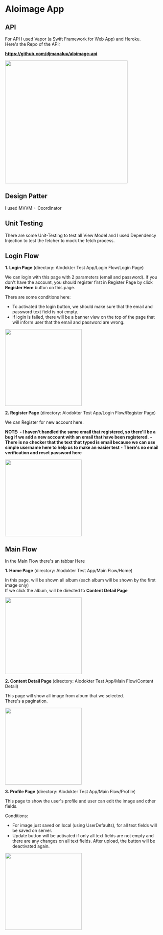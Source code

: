 # Aloimage App

## API

For API I used Vapor (a Swift Framework for Web App) and Heroku.<br>
Here's the Repo of the API:

**https://github.com/djmanaluu/aloimage-api**


<img src="images/Repo.png" width="400"> </img>

## Design Patter

I used MVVM + Coordinator

## Unit Testing

There are some Unit-Testing to test all View Model and I used Dependency Injection to test the fetcher to mock the fetch process.

## Login Flow

**1. Login Page** (directory: Alodokter Test App/Login Flow/Login Page)

We can login with this page with 2 parameters (email and password).
If you don't have the account, you should register first in Register Page by click **Register Here** button on this page.

There are some conditions here:
- To activated the login button, we should make sure that the email and password text field is not empty.
- If login is failed, there will be a banner view on the top of the page that will inform user that the email and password are wrong.

<img src="images/Login%20Page.png" width="250">

**2. Register Page** (directory: Alodokter Test App/Login Flow/Register Page)

We can Register for new account here.

**NOTE:**
**- I haven't handled the same email that registered, so there'll be a bug if we add a new account with an email that have been registered.**
**- There is no checker that the text that typed is email because we can use simple username here to help us to make an easier test**
**- There's no email verification and reset password here**

<img src="images/Register%20Page.png" width="250">

## Main Flow

In the Main Flow there's an tabbar Here

**1. Home Page** (directory: Alodokter Test App/Main Flow/Home)

In this page, will be shown all album (each album will be shown by the first image only)<br>
If we click the album, will be directed to **Content Detail Page**

<img src="images/Home%20Page.png" width="250">

**2. Content Detail Page** (directory: Alodokter Test App/Main Flow/Content Detail)

This page will show all image from album that we selected.<br>
There's a pagination.

 <img src="images/Content%20Viewer.png" width="250">

**3. Profile Page** (directory: Alodokter Test App/Main Flow/Profile)

This page to show the user's profile and user can edit the image and other fields.<br>

Conditions:
- For image just saved on local (using UserDefaults), for all text fields will be saved on server.
- Update button will be activated if only all text fields are not empty and there are any changes on all text fields. After upload, the button will be deactivated again.
<img src="images/Profile%20Page.png" width="250">


